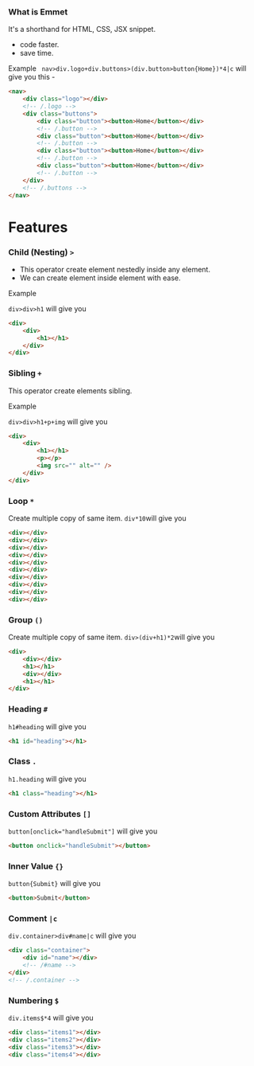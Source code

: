 ### What is Emmet

It's a shorthand for HTML, CSS, JSX snippet.

- code faster.
- save time.

Example
` nav>div.logo+div.buttons>(div.button>button{Home})*4|c`
will give you this -

```html
<nav>
	<div class="logo"></div>
	<!-- /.logo -->
	<div class="buttons">
		<div class="button"><button>Home</button></div>
		<!-- /.button -->
		<div class="button"><button>Home</button></div>
		<!-- /.button -->
		<div class="button"><button>Home</button></div>
		<!-- /.button -->
		<div class="button"><button>Home</button></div>
		<!-- /.button -->
	</div>
	<!-- /.buttons -->
</nav>
```

# Features

### Child (Nesting) `>`

- This operator create element nestedly inside any element.
- We can create element inside element with ease.

Example

`div>div>h1` will give you

```html
<div>
	<div>
		<h1></h1>
	</div>
</div>
```

### Sibling `+`

This operator create elements sibling.

Example

`div>div>h1+p+img` will give you

```html
<div>
	<div>
		<h1></h1>
		<p></p>
		<img src="" alt="" />
	</div>
</div>
```

### Loop `*`

Create multiple copy of same item.
`div*10`will give you

```html
<div></div>
<div></div>
<div></div>
<div></div>
<div></div>
<div></div>
<div></div>
<div></div>
<div></div>
<div></div>
```

### Group `()`

Create multiple copy of same item.
`div>(div+h1)*2`will give you

```html
<div>
	<div></div>
	<h1></h1>
	<div></div>
	<h1></h1>
</div>
```

### Heading `#`

`h1#heading` will give you

```html
<h1 id="heading"></h1>
```

### Class `.`

`h1.heading` will give you

```html
<h1 class="heading"></h1>
```

### Custom Attributes `[]`

`button[onclick="handleSubmit"]` will give you

```html
<button onclick="handleSubmit"></button>
```

### Inner Value `{}`

`button{Submit}` will give you

```html
<button>Submit</button>
```

### Comment `|c`

`div.container>div#name|c` will give you

```html
<div class="container">
	<div id="name"></div>
	<!-- /#name -->
</div>
<!-- /.container -->
```

### Numbering `$`

`div.items$*4` will give you

```html
<div class="items1"></div>
<div class="items2"></div>
<div class="items3"></div>
<div class="items4"></div>
```
